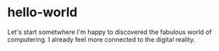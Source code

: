 # hello-world
Let's start sometwhere
I'm happy to discovered the fabulous world of computering. 
I already feel more connected to the digital reality. 
